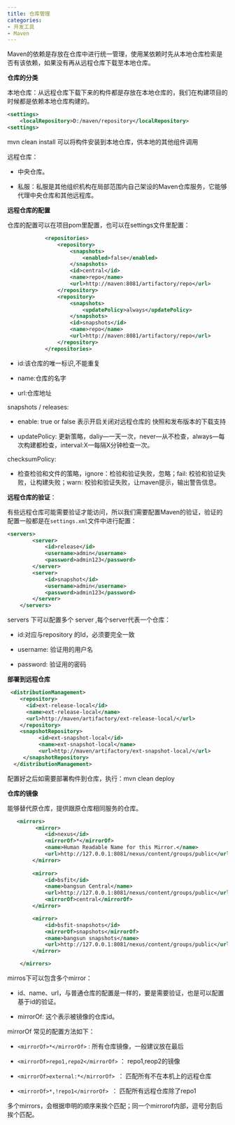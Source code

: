 ```yaml
---
title: 仓库管理
categories: 
- 开发工具
- Maven
---
```


Maven的依赖是存放在仓库中进行统一管理，使用某依赖时先从本地仓库检索是否有该依赖，如果没有再从远程仓库下载至本地仓库。

**仓库的分类**

本地仓库：从远程仓库下载下来的构件都是存放在本地仓库的，我们在构建项目的时候都是依赖本地仓库构建的。

```xml
<settings>
    <localRepository>D:/maven/repository</localRepository>
<settings>
```

mvn clean install 可以将构件安装到本地仓库，供本地的其他组件调用

远程仓库： 

* 中央仓库。

* 私服：私服是其他组织机构在局部范围内自己架设的Maven仓库服务，它能够代理中央仓库和其他远程库。

**远程仓库的配置**

仓库的配置可以在项目pom里配置，也可以在settings文件里配置：

```xml
            <repositories>
                <repository>
                    <snapshots>
                        <enabled>false</enabled>
                    </snapshots>
                    <id>central</id>
                    <name>repo</name>
                    <url>http://maven:8081/artifactory/repo</url>
                </repository>
                <repository>
                    <snapshots>
						<updatePolicy>always</updatePolicy>
				    </snapshots>
                    <id>snapshots</id>
                    <name>repo</name>
                    <url>http://maven:8081/artifactory/repo</url>
                </repository>
            </repositories>
```

* id:该仓库的唯一标识,不能重复

* name:仓库的名字

* url:仓库地址

snapshots / releases:  

* enable:  true or false 表示开启关闭对远程仓库的 快照和发布版本的下载支持

* updatePolicy:  更新策略，daliy—一天一次，never—从不检查，always—每次构建都检查，interval:X—每隔X分钟检查一次。

checksumPolicy: 

* 检查检验和文件的策略，ignore：检验和验证失败，忽略；fail: 校验和验证失败，让构建失败；warn: 校验和验证失败，让maven提示，输出警告信息。

**远程仓库的验证**：

有些远程仓库可能需要验证才能访问，所以我们需要配置Maven的验证，验证的配置一般都是在`settings.xml`文件中进行配置：

```xml
<servers>
        <server>
            <id>release</id>
            <username>admin</username>
            <password>admin123</password>
        </server>
        <server>
            <id>snapshot</id>
            <username>admin</username>
            <password>admin123</password>
        </server>
    </servers>
```

servers 下可以配置多个 server ,每个server代表一个仓库：

* id:对应与repository 的Id，必须要完全一致

* username: 验证用的用户名

* password: 验证用的密码

**部署到远程仓库**

```xml
 <distributionManagement>
    <repository>
      <id>ext-release-local</id>
      <name>ext-release-local</name>
      <url>http://maven/artifactory/ext-release-local/</url>
    </repository>
    <snapshotRepository>
          <id>ext-snapshot-local</id>
          <name>ext-snapshot-local</name>
          <url>http://maven/artifactory/ext-snapshot-local/</url>
     </snapshotRepository>
  </distributionManagement>
```

配置好之后如需要部署构件到仓库，执行：mvn clean deploy

**仓库的镜像**

能够替代原仓库，提供跟原仓库相同服务的仓库。

```xml
   <mirrors>
		 <mirror>
            <id>nexus</id>
            <mirrorOf>*</mirrorOf>
            <name>Human Readable Name for this Mirror.</name>
            <url>http://127.0.0.1:8081/nexus/content/groups/public</url>
        </mirror>
		
        <mirror>
            <id>bsfit</id>
            <name>bangsun Central</name>
            <url>http://127.0.0.1:8081/nexus/content/groups/public</url>
            <mirrorOf>central</mirrorOf>
        </mirror>

        <mirror>
            <id>bsfit-snapshots</id>
            <mirrorOf>snapshots</mirrorOf>
            <name>bangsun snapshots</name>
            <url>http://127.0.0.1:8081/nexus/content/groups/public</url>
        </mirror>

    </mirrors>
```

mirros下可以包含多个mirror：

* id、name、url，与普通仓库的配置是一样的，要是需要验证，也是可以配置基于id的验证。

* mirrorOf: 这个表示被镜像的仓库id。

mirrorOf 常见的配置方法如下：

* `<mirrorOf>*</mirrorOf>` : 所有仓库镜像，一般建议放在最后

* `<mirrorOf>repo1,repo2</mirrorOf>` ： repo1,reop2的镜像

* `<mirrorOf>external:*</mirrorOf> `： 匹配所有不在本机上的远程仓库

* `<mirrorOf>*,!repo1</mirrorOf> `： 匹配所有远程仓库除了repo1

多个mirrors，会根据申明的顺序来挨个匹配；同一个mirrorof内部，逗号分割后挨个匹配。